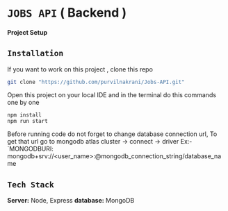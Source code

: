 # `JOBS API`  ( Backend )

#### Project Setup

## `Installation`

If you want to work on this project , clone this repo

```bash
git clone "https://github.com/purvilnakrani/Jobs-API.git"

```

Open this project on your local IDE and in the terminal do this commands one by one

 ```
 npm install
 npm run start
```

Before running code do not forget to change database connection url, To get that url go to mongodb atlas cluster -> connect -> driver
Ex:- `MONGODBURI: mongodb+srv://<user_name>:<password>@mongodb_connection_string/database_name

## `Tech Stack`

**Server:** Node, Express
**database:** MongoDB

